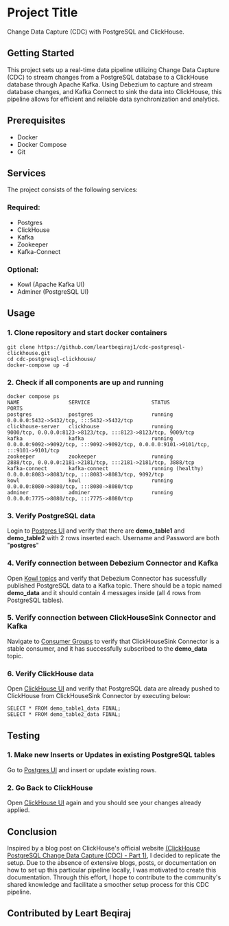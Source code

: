 # Project Title
Change Data Capture (CDC) with PostgreSQL and ClickHouse.

## Getting Started
This project sets up a real-time data pipeline utilizing Change Data Capture (CDC) to stream changes from a PostgreSQL database to a ClickHouse database through Apache Kafka. Using Debezium to capture and stream database changes, and Kafka Connect to sink the data into ClickHouse, this pipeline allows for efficient and reliable data synchronization and analytics.

## Prerequisites
* Docker
* Docker Compose
* Git

## Services
The project consists of the following services:

### Required:
* Postgres
* ClickHouse
* Kafka
* Zookeeper
* Kafka-Connect

### Optional:
* Kowl (Apache Kafka UI)
* Adminer (PostgreSQL UI)


## Usage

### 1. Clone repository and start docker containers

```shell
git clone https://github.com/leartbeqiraj1/cdc-postgresql-clickhouse.git
cd cdc-postgresql-clickhouse/
docker-compose up -d
```

### 2. Check if all components are up and running

```shell
docker compose ps
NAME                SERVICE                    STATUS                   PORTS
postgres            postgres                   running             0.0.0.0:5432->5432/tcp, :::5432->5432/tcp
clickhouse-server   clickhouse                 running             9000/tcp, 0.0.0.0:8123->8123/tcp, :::8123->8123/tcp, 9009/tcp
kafka               kafka                      running             0.0.0.0:9092->9092/tcp, :::9092->9092/tcp, 0.0.0.0:9101->9101/tcp, :::9101->9101/tcp
zookeeper           zookeeper                  running             2888/tcp, 0.0.0.0:2181->2181/tcp, :::2181->2181/tcp, 3888/tcp
kafka-connect       kafka-connect              running (healthy)   0.0.0.0:8083->8083/tcp, :::8083->8083/tcp, 9092/tcp
kowl                kowl                       running             0.0.0.0:8080->8080/tcp, :::8080->8080/tcp
adminer             adminer                    running             0.0.0.0:7775->8080/tcp, :::7775->8080/tcp

```
### 3. Verify PostgreSQL data
Login to [Postgres UI](http://localhost:7775/?pgsql=postgres&username=postgres&db=demo_db&ns=public) and verify that there are **demo_table1** and **demo_table2** with 2 rows inserted each. Username and Password are both "**postgres**"

### 4. Verify connection between Debezium Connector and Kafka
Open [Kowl topics](http://localhost:8080/topics) and verify that Debezium Connector has sucessfully published PostgreSQL data to a Kafka topic. There should be a topic named **demo_data** and it should contain 4 messages inside (all 4 rows from PostgreSQL tables).

### 5. Verify connection between ClickHouseSink Connector and Kafka
Navigate to [Consumer Groups](http://localhost:8080/groups) to verify that ClickHouseSink Connector is a stable consumer, and it has successfully subscribed to the **demo_data** topic.

### 6. Verify ClickHouse data
Open [ClickHouse UI](http://localhost:8123/play) and verify that PostgreSQL data are already pushed to ClickHouse from ClickHouseSink Connector by executing below:
```text
SELECT * FROM demo_table1_data FINAL;
SELECT * FROM demo_table2_data FINAL;
```

## Testing

### 1. Make new Inserts or Updates in existing PostgreSQL tables
Go to [Postgres UI](http://localhost:7775/?pgsql=postgres&username=postgres&db=demo_db&ns=public&table=demo_table2) and insert or update existing rows.

### 2. Go Back to ClickHouse
Open [ClickHouse UI](http://localhost:8123/play) again and you should see your changes already applied.

## Conclusion 
Inspired by a blog post on ClickHouse's official website [(ClickHouse PostgreSQL Change Data Capture (CDC) - Part 1)](https://clickhouse.com/blog/clickhouse-postgresql-change-data-capture-cdc-part-1), I decided to replicate the setup. Due to the absence of extensive blogs, posts, or documentation on how to set up this particular pipeline locally, I was motivated to create this documentation. Through this effort, I hope to contribute to the community's shared knowledge and facilitate a smoother setup process for this CDC pipeline.

## Contributed by Leart Beqiraj
